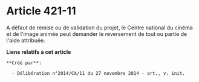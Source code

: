 # Article 421-11

A défaut de remise ou de validation du projet, le Centre national du cinéma et de l'image animée peut demander le reversement
de tout ou partie de l'aide attribuée.

**Liens relatifs à cet article**

	**Créé par**:

	  - Délibération n°2014/CA/11 du 27 novembre 2014 - art., v. init.
